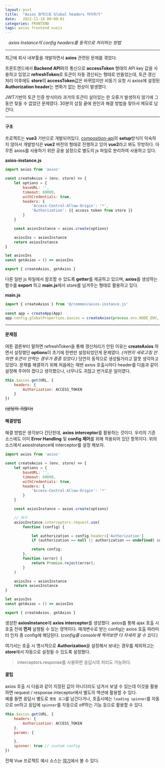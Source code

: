 ```yaml
---
layout: post
title:  "Axios 동적으로 Global headers 처리하기"
date:   2022-11-18 00:00:01
categories: FRONTEND
tags: axios frontend vuejs
---
```



<i class="fa-regular fa-circle-check" style="margin-right:0.7rem"></i>*axios Instance의 config headers를 동적으로 처리하는 방법*

---

최근에 회사 내부툴을 개발하면서 **axios** 관련된 문제를 겪었다.   
   
프론트엔드에서 **Backend API**와의 통신으로 **accessToken** 형태의 API key 값을 사용하고 있었고 **refreshToken**로 토큰이 자동 갱신되는 형태로 만들었는데, 토큰 갱신 처리 이후에도 **store**의 **accessToken**값은 바뀌었지만 비동기 요청 시 axios에 설정된 **Authorization header**는 변화가 없는 현상이 발생했다.   
   
JWT기반의 토큰 인증 방식이라 과거의 토큰이 살아있는 한 오류가 발생하지 않기에 그동안 찾을 수 없었던 문제였다. 30분의 삽질 끝에 원인과 해결 방법을 찾아서 메모로 남긴다.

---


#### 구조

프로젝트는 **vue3** 기반으로 개발되어있다. [composition-api][setup]의 **setup**방식이 익숙하지 않아서 개발방식은 **vue2** 버전의 형태로 진행하고 있어 **vue2**라고 봐도 무방하다. 아무튼 axios를 사용하기 위한 공용 설정으로 별도의 js 파일로 분리하여 사용하고 있다.

**axios-instance.js**

```javascript
import axios from 'axios'

const createAxios = (env, store) => {
    let options = {
        baseURL: '',
        timeout: 60000,
        withCredentials: true,
        headers: {
            'Access-Control-Allow-Origin': '*',
            'Authorization': {{ access token from store }}
        }
    }

    const axiosInstance = axios.create(options)

    axiosIns = axiosInstance
    return axiosInstance
}

let axiosIns
const getAxios = () => axiosIns

export { createAxios, getAxios } 

```

다른 일반 js 파일에서 참조할 수 있도록 **getter**를 제공하고 있으며, **axios**를 생성하는 함수를 **export** 하고 **main.js**에서 store를 넘겨주는 형태로 활용하고 있다.

**main.js**
```javascript
import { createAxios } from '@/common/axios-instance.js'
...
const app = createApp(App)
app.config.globalProperties.$axios = createAxios(process.env.NODE_ENV, store)
```

---

#### 문제점
 
여튼 결론부터 말하면 refreshToken을 통해 갱신처리가 안된 이유는 <span class="color1">**createAxios** 하면서 설정했던 **options**이 초기에 한번만</span> 설정되었던게 문제였다. *(어쩐지 새로고침 안하면 토큰이 안먹는 경우가 종종 있었다.)*  당연히 동적으로 생성될거라고 잘못 생각하고 있었다. 문제를 해결하기 위해 처음에는 매번 axios 호출시마다 header를 다음과 같이 설정해 주어야 겠다고 생각했으나, 너무나도 귀찮고 번거로운 일이였다.

```javascript
this.$axios.get(URL, {
    headers: {
        Authorization: ACCESS_TOKEN
    }
})
```
~~(상당히 귀찮다)~~

   

#### 해결방법

해결 방법은 생각보다 간단한데, <span class="color2">**axios interceptor**</span>를 활용하는 것이다. 우리의 기존 소스에도 이미 **Error Handling** 및 **config 제어**를 위해 적용되어 있던 항목이다. 
위의 소스에서 axiosInstance에 interceptor를 설정 해보자.

```javascript
import axios from 'axios'

const createAxios = (env, store) => {
    let options = {
        baseURL: '',
        timeout: 60000,
        withCredentials: true,
        headers: {
            'Access-Control-Allow-Origin': '*'
        }
    }

    const axiosInstance = axios.create(options)

    // 여기
    axiosInstance.interceptors.request.use(
        function (config) {

            let authorization = config.headers['Authorization']
            if (authorization == null || authorization == undefined) config.headers['Authorization'] = {{ access token from store }}

            return config;
        },
        function (error) {
            return Promise.reject(error);
        }
    )

    axiosIns = axiosInstance
    return axiosInstance
}

let axiosIns
const getAxios = () => axiosIns

export { createAxios, getAxios } 
```

생성한 **axiosInstance**에 <span class="color2">**axios interceptor**</span>를 생성했다. axios를 통해 ajax 호출 시 호출 전에 **먼저** 실행될 수 있는 영역이다. 매개변수로 받는 config는 axios 호출 파라미터 인자 중 config에 해당된다. (*config를 console에 찍어보면 더 자세히 알 수 있다.*)    
   
여기서는 호출 시 명시적으로 **Authorization**을 설정해서 보내는 경우를 제외하고는 **store**에서 자동으로 설정될 수 있도록 설정했다.

> interceptors.response를 사용하면 응답시의 처리도 가능하다.


#### 꿀팁

axios 호출 시 다음과 같이 지정된 값이 아니더라도 넘겨서 보낼 수 있는데 이것을 활용하면 request / response inteceptor에서 별도의 액션에 활용할 수 있다.   
예를 들면 응답시 별도로 `행동 로그`를 남긴다거나, 호출시에는 `loading spinner`를 자동으로 on하고 응답에 `spinner`를 자동으로 off하는 기능 등으로 활용할 수 있다.

```javascript
this.$axios.get(URL, {
    headers: {
        Authorization: ACCESS_TOKEN
    },
    params: {

    },
    spinner: true // custom config
})
```

전체 Vue 프로젝트 예시 소스는 [여기][source]에서 볼 수 있다.

[source]: https://github.com/seolminsu90/vue3-scaffold/blob/master/vue-scaffold-after/src/common/axios-instance.js
[setup]: https://vuejs.org/api/composition-api-setup.html